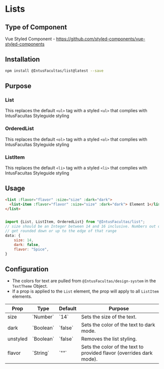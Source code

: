 # Lists

## Type of Component

Vue Styled Component - https://github.com/styled-components/vue-styled-components

## Installation

```bash
npm install @IntusFacultas/list@latest --save
```

## Purpose

### List

This replaces the default `<ul>` tag with a styled `<ul>` that complies with IntusFacultas Styleguide styling

### OrderedList

This replaces the default `<ol>` tag with a styled `<ol>` that complies with IntusFacultas Styleguide styling

### ListItem

This replaces the default `<li>` tag with a styled `<li>` that complies with IntusFacultas Styleguide styling

## Usage

```html
<list :flavor="flavor" :size="size" :dark="dark">
  <list-item :flavor="flavor" :size="size" :dark="dark"> Element 1</list-item>
</list>
```

```javascript

import {List, ListItem, OrderedList} from "@IntusFacultas/list";
// size should be an Integer between 14 and 16 inclusive. Numbers out of that range
// get rounded down or up to the edge of that range
data: {
    size: 14,
    dark: false,
    flavor: "Spice",
}
```

## Configuration

- The colors for text are pulled from `@IntusFacultas/design-system` in the `TextTheme` Object.
- If a prop is applied to the `List` element, the prop will apply to all `ListItem` elements.

<table>
    <thead>
        <tr>
            <th>Prop</th>
            <th>Type</th>
            <th>Default</th>
            <th>Purpose</th>
        </tr>
    </thead>
    <tbody>
        <tr>
            <td>size</td>
            <td>`Number`</td>
            <td>`14`</td>
            <td>Sets the size of the text.</td>
        </tr>
        <tr>
            <td>dark</td>
            <td>`Boolean`</td>
            <td>`false`</td>
            <td>Sets the color of the text to dark mode.</td>
        </tr>
        <tr>
            <td>unstyled</td>
            <td>`Boolean`</td>
            <td>`false`</td>
            <td>Removes the list styling.</td>
        </tr>
        <tr>
            <td>flavor</td>
            <td>`String`</td>
            <td>`""`</td>
            <td>Sets the color of the text to provided flavor (overrides dark mode).</td>
        </tr>
    </tbody>
</table>
